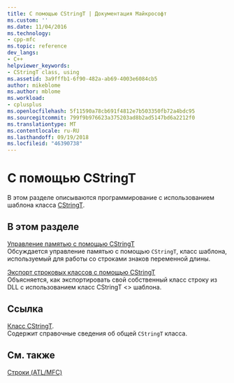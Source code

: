 ```yaml
---
title: С помощью CStringT | Документация Майкрософт
ms.custom: ''
ms.date: 11/04/2016
ms.technology:
- cpp-mfc
ms.topic: reference
dev_langs:
- C++
helpviewer_keywords:
- CStringT class, using
ms.assetid: 3a9fffb1-6f90-482a-ab69-4003e6084cb5
author: mikeblome
ms.author: mblome
ms.workload:
- cplusplus
ms.openlocfilehash: 5f11590a78cb691f4812e7b503350fb72a4bdc95
ms.sourcegitcommit: 799f9b976623a375203ad8b2ad5147bd6a2212f0
ms.translationtype: MT
ms.contentlocale: ru-RU
ms.lasthandoff: 09/19/2018
ms.locfileid: "46390738"
---
```

# <a name="using-cstringt"></a>С помощью CStringT

В этом разделе описываются программирование с использованием шаблона класса [CStringT](../atl-mfc-shared/reference/cstringt-class.md).

## <a name="in-this-section"></a>В этом разделе

[Управление памятью с помощью CStringT](../atl-mfc-shared/memory-management-with-cstringt.md)<br/>
Обсуждается управление памятью с помощью `CStringT`, класс шаблона, используемый для работы со строками знаков переменной длины.

[Экспорт строковых классов с помощью CStringT](../atl-mfc-shared/exporting-string-classes-using-cstringt.md)<br/>
Объясняется, как экспортировать свой собственный класс строку из DLL с использованием класс CStringT <> шаблона.

## <a name="reference"></a>Ссылка

[Класс CStringT](../atl-mfc-shared/reference/cstringt-class.md).  
Содержит справочные сведения об общей `CStringT` класса.

## <a name="see-also"></a>См. также

[Строки (ATL/MFC)](../atl-mfc-shared/strings-atl-mfc.md)

